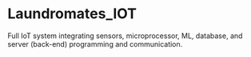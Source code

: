 # Laundromates_IOT
Full IoT system integrating sensors, microprocessor, ML, database, and server (back-end) programming and communication.
